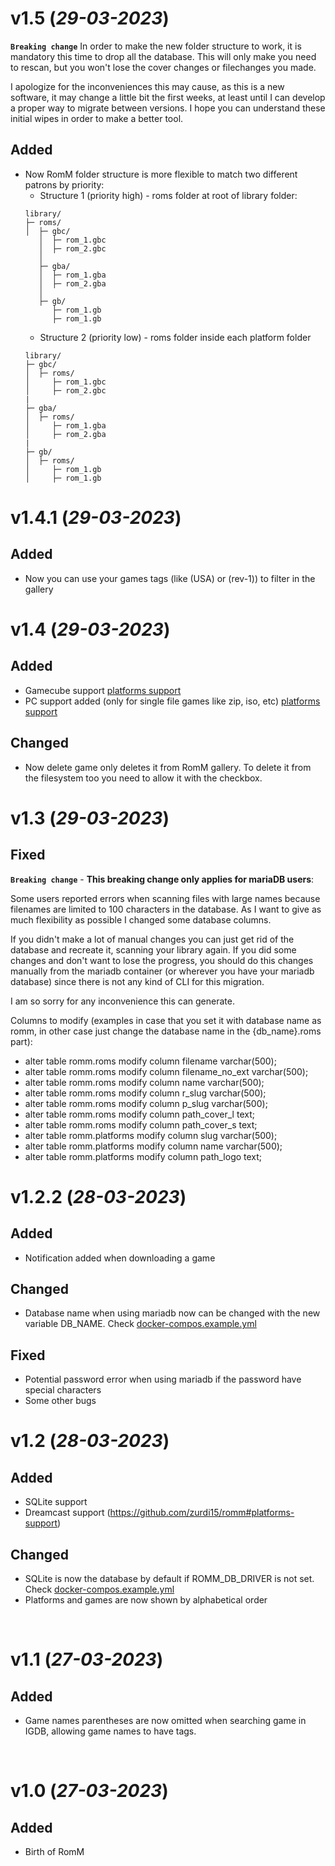 # v1.5 (_29-03-2023_)

**`Breaking change`**
In order to make the new folder structure to work, it is mandatory this time to drop all the database. This will only make you need to rescan, but you won't lose the cover changes or filechanges you made. 

I apologize for the inconveniences this may cause, as this is a new software, it may change a little bit the first weeks, at least until I can develop a proper way to migrate between versions. I hope you can understand these  initial wipes in order to make a better tool.

## Added
 - Now RomM folder structure is more flexible to match two different patrons by priority:
    - Structure 1 (priority high) - roms folder at root of library folder:
    ```
    library/
    ├─ roms/
    │  ├─ gbc/
       │  ├─ rom_1.gbc
       │  ├─ rom_2.gbc
       │
       ├─ gba/
       │  ├─ rom_1.gba
       │  ├─ rom_2.gba
       │ 
       ├─ gb/
          ├─ rom_1.gb
          ├─ rom_1.gb
    ```
    - Structure 2 (priority low) - roms folder inside each platform folder
    ```
    library/
    ├─ gbc/
    │  ├─ roms/
    │     ├─ rom_1.gbc
    │     ├─ rom_2.gbc
    |
    ├─ gba/
    │  ├─ roms/
    │     ├─ rom_1.gba
    │     ├─ rom_2.gba
    |
    ├─ gb/
    │  ├─ roms/
    │     ├─ rom_1.gb
    │     ├─ rom_1.gb
    ```

# v1.4.1 (_29-03-2023_)

## Added
 - Now you can use your games tags (like (USA) or (rev-1)) to filter in the gallery

# v1.4 (_29-03-2023_)

## Added
 - Gamecube support [platforms support](https://github.com/zurdi15/romm#platforms-support)
 - PC support added (only for single file games like zip, iso, etc) [platforms support](https://github.com/zurdi15/romm#platforms-support)

## Changed
 - Now delete game only deletes it from RomM gallery. To delete it from the filesystem too you need to allow it with the checkbox.

# v1.3 (_29-03-2023_)

## Fixed
**`Breaking change`** - **This breaking change only applies for mariaDB users**:

Some users reported errors when scanning files with large names because filenames are limited to 100 characters in the database. As I want to give as much flexibility as possible I changed some database columns. 

If you didn't make a lot of manual changes you can just get rid of the database and recreate it, scanning your library again. If you did some changes and don't want to lose the progress, you should do this changes manually from the mariadb container (or wherever you have your mariadb database) since there is not any kind of CLI for this migration.

I am so sorry for any inconvenience this can generate.

Columns to modify (examples in case that you set it with database name as romm, in other case just change the database name in the {db_name}.roms part):
 - alter table romm.roms modify column filename varchar(500);
 - alter table romm.roms modify column filename_no_ext varchar(500);
 - alter table romm.roms modify column name varchar(500);
 - alter table romm.roms modify column r_slug varchar(500);
 - alter table romm.roms modify column p_slug varchar(500);
 - alter table romm.roms modify column path_cover_l text;
 - alter table romm.roms modify column path_cover_s text;
 - alter table romm.platforms modify column slug varchar(500);
 - alter table romm.platforms modify column name varchar(500);
 - alter table romm.platforms modify column path_logo text;


# v1.2.2 (_28-03-2023_)

## Added
 - Notification added when downloading a game

## Changed
 - Database name when using mariadb now can be changed with the new variable DB_NAME. Check [docker-compos.example.yml](https://github.com/zurdi15/romm/blob/master/docker/docker-compose.example.yml)

## Fixed
 - Potential password error when using mariadb if the password have special characters
 - Some other bugs

# v1.2 (_28-03-2023_)

## Added
 - SQLite support
 - Dreamcast support (https://github.com/zurdi15/romm#platforms-support)

## Changed
 - SQLite is now the database by default if ROMM_DB_DRIVER is not set. Check [docker-compos.example.yml](https://github.com/zurdi15/romm/blob/master/docker/docker-compose.example.yml)
 - Platforms and games are now shown by alphabetical order

<br>

# v1.1 (_27-03-2023_)

## Added

 - Game names parentheses are now omitted when searching game in IGDB, allowing game names to have tags.

<br>
 
# v1.0 (_27-03-2023_)
 
## Added
   
- Birth of RomM
